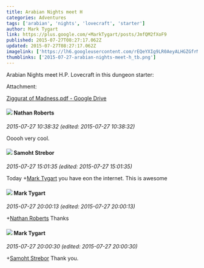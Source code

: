 ```yaml
---
title: Arabian Nights meet H
categories: Adventures
tags: ['arabian', 'nights', 'lovecraft', 'starter']
author: Mark Tygart
link: https://plus.google.com/+MarkTygart/posts/JmfQM2fXoF9
published: 2015-07-27T08:27:17.062Z
updated: 2015-07-27T08:27:17.062Z
imagelink: ['https://lh6.googleusercontent.com/rEQeYXIg9LR0AeyALHGZGfrM5xKohHip0knRw9XG71T0eDSdGWkPahcedjL0dvWFvXzUhKEKwtzTwsUnSUbYwaF2Ia_neD6aLbk7QXGi9jV-gejh_U6c7Wll_UKibzc0YfneKgU1=s1600']
thumblinks: ['2015-07-27-arabian-nights-meet-h_tb.png']
---
```


Arabian Nights meet H.P. Lovecraft in this dungeon starter:


Attachment:

<a href='https://drive.google.com/file/d/0B7cav44145d9ZWpIZ1lHMG1DRjA/view?usp=sharing'>Ziggurat of Madness.pdf - Google Drive</a>


<div id='comment z13igvlpzo3txvbne22sizqwevrchveui'>
  <h4><img src='{{site.baseurl}}//images/avatars/117646243340764868749_photo.jpg'> Nathan Roberts</h4>
      <p><cite>2015-07-27 10:38:32 (edited: 2015-07-27 10:38:32)</cite></p>
        <p>Ooooh very cool.</p>
</div>
        

<div id='comment z13igvlpzo3txvbne22sizqwevrchveui'>
  <h4><img src='{{site.baseurl}}//images/avatars/118289431151433552306_photo.jpg'> Samoht Strebor</h4>
      <p><cite>2015-07-27 15:01:35 (edited: 2015-07-27 15:01:35)</cite></p>
        <p>Today <span class="proflinkWrapper"><span class="proflinkPrefix">+</span><a class="proflink" href="https://plus.google.com/118088719859349999400" oid="118088719859349999400">Mark Tygart</a></span>​ you have eon the internet. This is awesome</p>
</div>
        

<div id='comment z13igvlpzo3txvbne22sizqwevrchveui'>
  <h4><img src='{{site.baseurl}}//images/avatars/118088719859349999400_photo.jpg'> Mark Tygart</h4>
      <p><cite>2015-07-27 20:00:13 (edited: 2015-07-27 20:00:13)</cite></p>
        <p><span class="proflinkWrapper"><span class="proflinkPrefix">+</span><a class="proflink" href="https://plus.google.com/117646243340764868749" oid="117646243340764868749">Nathan Roberts</a></span> Thanks</p>
</div>
        

<div id='comment z13igvlpzo3txvbne22sizqwevrchveui'>
  <h4><img src='{{site.baseurl}}//images/avatars/118088719859349999400_photo.jpg'> Mark Tygart</h4>
      <p><cite>2015-07-27 20:00:30 (edited: 2015-07-27 20:00:30)</cite></p>
        <p><span class="proflinkWrapper"><span class="proflinkPrefix">+</span><a class="proflink" href="https://plus.google.com/118289431151433552306" oid="118289431151433552306">Samoht Strebor</a></span> Thank you.</p>
</div>
        